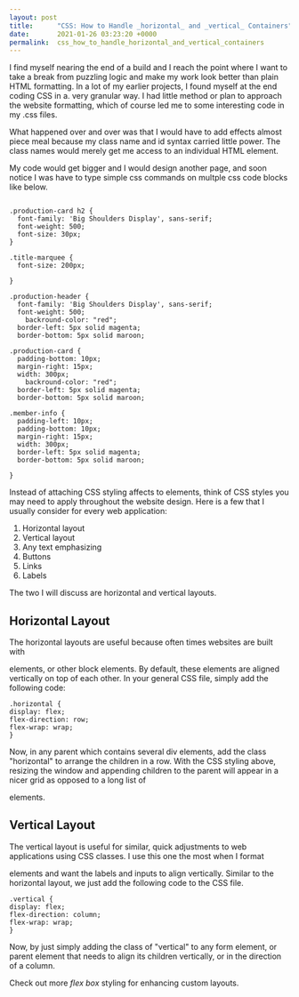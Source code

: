 ```yaml
---
layout: post
title:      "CSS: How to Handle _horizontal_ and _vertical_ Containers"
date:       2021-01-26 03:23:20 +0000
permalink:  css_how_to_handle_horizontal_and_vertical_containers
---
```



I find myself nearing the end of a build and I reach the point where I want to take a break from puzzling logic and make my work look better than plain HTML formatting. In a lot of my earlier projects, I found myself at the end coding CSS in a. very granular way. I had little method or plan to approach the website formatting, which of course led me to some interesting code in my .css files. 

What happened over and over was that I would have to add effects almost piece meal because my class name and id syntax carried little power. The class names would merely get me access to an individual HTML element. 

My code would get bigger and I would design another page, and soon notice I was have to type simple css commands on multple css code blocks like below.

```

.production-card h2 {
  font-family: 'Big Shoulders Display', sans-serif;
  font-weight: 500;
  font-size: 30px;
}

.title-marquee {
  font-size: 200px;
	
}

.production-header {
  font-family: 'Big Shoulders Display', sans-serif;
  font-weight: 500;
	backround-color: "red";
  border-left: 5px solid magenta;
  border-bottom: 5px solid maroon;

.production-card {
  padding-bottom: 10px;
  margin-right: 15px;
  width: 300px;
	backround-color: "red";
  border-left: 5px solid magenta;
  border-bottom: 5px solid maroon;
	
.member-info {
  padding-left: 10px;
  padding-bottom: 10px;
  margin-right: 15px;
  width: 300px;
  border-left: 5px solid magenta;
  border-bottom: 5px solid maroon;

}
```

Instead of attaching CSS  styling affects to elements, think of CSS styles you may need to apply throughout the website design. Here is a few that I usually consider for every web application:

1. Horizontal layout
1. Vertical layout
1. Any text emphasizing
1. Buttons
1. Links
1. Labels

The two I will discuss are horizontal and vertical layouts.

## Horizontal Layout
The horizontal layouts are useful because often times websites are built with <div> elements, or other block elements. By default, these elements are aligned vertically on top of each other. In your general CSS file, simply add the following code:

```
.horizontal {
display: flex;
flex-direction: row;
flex-wrap: wrap;
}
```

Now, in any parent which contains several div elements, add the class "horizontal" to arrange the children in a row. With the CSS styling above, resizing the window and appending children to the parent will appear in a nicer grid as opposed to a long list of <div> elements.

## Vertical Layout
The vertical layout is useful for similar, quick adjustments to web applications using CSS classes. I use this one the most when I format <form> elements and want the labels and inputs to align vertically. Similar to the horizontal layout, we just add the following code to the CSS file.

```
.vertical {
display: flex;
flex-direction: column;
flex-wrap: wrap;
}
```

Now, by just simply adding the class of "vertical" to any form element, or parent element that needs to align its children vertically, or in the direction of a column.

Check out more _flex box_ styling for enhancing custom layouts.
